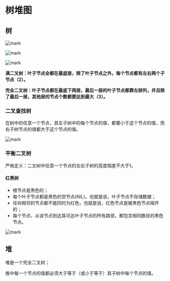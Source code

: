 # 树堆图

## 树

![mark](http://pic-cloud.ice-leaf.top/pic-cloud/20190712/xD790T6f864Q.png?imageslim)



![mark](http://pic-cloud.ice-leaf.top/pic-cloud/20190712/Mx2QlMEdnsac.png?imageslim)



![mark](http://pic-cloud.ice-leaf.top/pic-cloud/20190712/62Ugmnsgg6s6.png?imageslim)

**满二叉树：叶子节点全都在最底层，除了叶子节点之外，每个节点都有左右两个子节点（2）。**  

**完全二叉树：叶子节点都在最底下两层，最后一层的叶子节点都靠左排列，并且除了最后一层，其他层的节点个数都要达到最大（3）。**

### 二叉查找树

在树中的任意一个节点，其左子树中的每个节点的值，都要小于这个节点的值，而右子树节点的值都大于这个节点的值。

![mark](http://pic-cloud.ice-leaf.top/pic-cloud/20190712/OFtWMNc8AamX.png?imageslim)



### 平衡二叉树

严格定义：二叉树中任意一个节点的左右子树的高度相差不大于1。

#### 红黑树

- 根节点是黑色的；
- 每个叶子节点都是黑色的空节点(NIL)，也就是说，叶子节点不存储数据；
- 任何相邻的节点都不能同时为红色，也就是说，红色节点是被黑色节点隔开的；
- 每个节点，从该节点到达其可达叶子节点的所有路径，都包含相同数目的黑色节点。

![mark](http://pic-cloud.ice-leaf.top/pic-cloud/20190712/3P2h5elS8qpb.png?imageslim)



## 堆

堆是一个完全二叉树；  

推中每一个节点的值都必须大于等于（或小于等于）其子树中每个节点的值。

